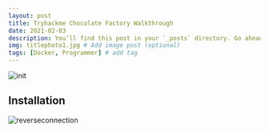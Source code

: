 ```yaml
---
layout: post
title: Tryhackme Chocolate Factory Walkthrough 
date: 2021-02-03
description: You’ll find this post in your `_posts` directory. Go ahead and edit it and re-build the site to see your changes. # Add post description (optional)
img: titlephoto1.jpg # Add image post (optional)
tags: [Docker, Programmer] # add tag
---
```



![init]({{site.baseurl}}/assets/img/docker/docker-logo.png)

## Installation
 
     


  
  ![reverseconnection]({{site.baseurl}}/assets/img/cholocate.tryhackme/init1.png)
   


